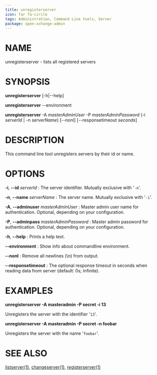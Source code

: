 ```yaml
---
title: unregisterserver
icon: far fa-circle
tags: Administration, Command Line tools, Server
package: open-xchange-admin
---
```


# NAME

unregisterserver - lists all registered servers

# SYNOPSIS

**unregisterserver** [-h|--help]

**unregisterserver** --environment

**unregisterserver** -A *masterAdminUser* -P *masterAdminPassword* (-i *serverId* | -n *serverName*) [--nonl] [--responsetimeout *seconds*]

# DESCRIPTION

This command line tool unregisters servers by their id or name.

# OPTIONS

**-i**, **--id** *serverId*
: The server identifier. Mutually exclusive with '`-n`'.

**-n**, **--name** *serverName*
: The server name. Mutually exclusive with '`-i`'.

**-A**, **--adminuser** *masterAdminUser*
: Master admin user name for authentication. Optional, depending on your configuration.

**-P**, **--adminpass** *masterAdminPassword*
: Master admin password for authentication. Optional, depending on your configuration.

**-h**, **--help**
: Prints a help text.

**--environment**
: Show info about commandline environment.

**--nonl**
: Remove all newlines (\\n) from output.

**--responsetimeout**
: The optional response timeout in seconds when reading data from server (default: 0s; infinite).

# EXAMPLES

**unregisterserver -A masteradmin -P secret -i 13**

Unregisters the server with the identifier '`13`'.

**unregisterserver -A masteradmin -P secret -n foobar**

Unregisters the server with the name '`foobar`'.

# SEE ALSO

[listserver(1)](listserver.html), [changeserver(1)](changeserver.html), [registerserver(1)](registerserver.html)